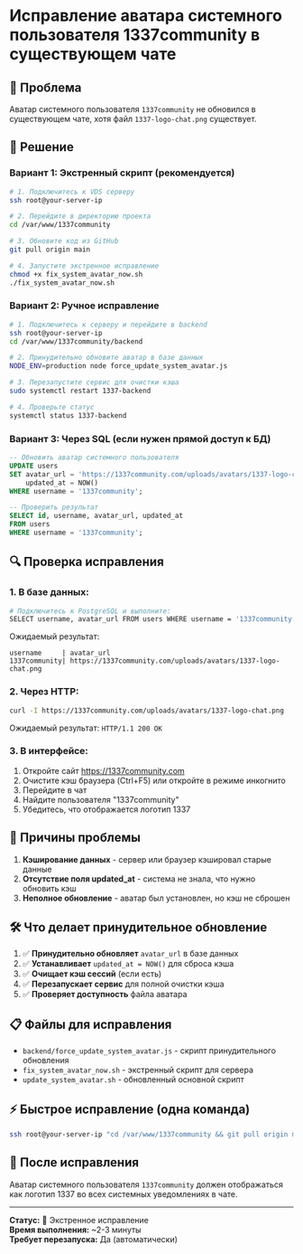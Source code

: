 # Исправление аватара системного пользователя 1337community в существующем чате

## 🚨 Проблема
Аватар системного пользователя `1337community` не обновился в существующем чате, хотя файл `1337-logo-chat.png` существует.

## 🎯 Решение

### Вариант 1: Экстренный скрипт (рекомендуется)

```bash
# 1. Подключитесь к VDS серверу
ssh root@your-server-ip

# 2. Перейдите в директорию проекта
cd /var/www/1337community

# 3. Обновите код из GitHub
git pull origin main

# 4. Запустите экстренное исправление
chmod +x fix_system_avatar_now.sh
./fix_system_avatar_now.sh
```

### Вариант 2: Ручное исправление

```bash
# 1. Подключитесь к серверу и перейдите в backend
ssh root@your-server-ip
cd /var/www/1337community/backend

# 2. Принудительно обновите аватар в базе данных
NODE_ENV=production node force_update_system_avatar.js

# 3. Перезапустите сервис для очистки кэша
sudo systemctl restart 1337-backend

# 4. Проверьте статус
systemctl status 1337-backend
```

### Вариант 3: Через SQL (если нужен прямой доступ к БД)

```sql
-- Обновить аватар системного пользователя
UPDATE users 
SET avatar_url = 'https://1337community.com/uploads/avatars/1337-logo-chat.png',
    updated_at = NOW()
WHERE username = '1337community';

-- Проверить результат
SELECT id, username, avatar_url, updated_at 
FROM users 
WHERE username = '1337community';
```

## 🔍 Проверка исправления

### 1. В базе данных:
```bash
# Подключитесь к PostgreSQL и выполните:
SELECT username, avatar_url FROM users WHERE username = '1337community';
```

Ожидаемый результат:
```
username     | avatar_url
1337community| https://1337community.com/uploads/avatars/1337-logo-chat.png
```

### 2. Через HTTP:
```bash
curl -I https://1337community.com/uploads/avatars/1337-logo-chat.png
```

Ожидаемый результат: `HTTP/1.1 200 OK`

### 3. В интерфейсе:
1. Откройте сайт https://1337community.com
2. Очистите кэш браузера (Ctrl+F5) или откройте в режиме инкогнито
3. Перейдите в чат
4. Найдите пользователя "1337community"
5. Убедитесь, что отображается логотип 1337

## 🔧 Причины проблемы

1. **Кэширование данных** - сервер или браузер кэшировал старые данные
2. **Отсутствие поля updated_at** - система не знала, что нужно обновить кэш
3. **Неполное обновление** - аватар был установлен, но кэш не сброшен

## 🛠️ Что делает принудительное обновление

1. ✅ **Принудительно обновляет** `avatar_url` в базе данных
2. ✅ **Устанавливает** `updated_at = NOW()` для сброса кэша
3. ✅ **Очищает кэш сессий** (если есть)
4. ✅ **Перезапускает сервис** для полной очистки кэша
5. ✅ **Проверяет доступность** файла аватара

## 📋 Файлы для исправления

- `backend/force_update_system_avatar.js` - скрипт принудительного обновления
- `fix_system_avatar_now.sh` - экстренный скрипт для сервера
- `update_system_avatar.sh` - обновленный основной скрипт

## ⚡ Быстрое исправление (одна команда)

```bash
ssh root@your-server-ip "cd /var/www/1337community && git pull origin main && chmod +x fix_system_avatar_now.sh && ./fix_system_avatar_now.sh"
```

## 🎉 После исправления

Аватар системного пользователя `1337community` должен отображаться как логотип 1337 во всех системных уведомлениях в чате.

---

**Статус:** 🚨 Экстренное исправление  
**Время выполнения:** ~2-3 минуты  
**Требует перезапуска:** Да (автоматически) 